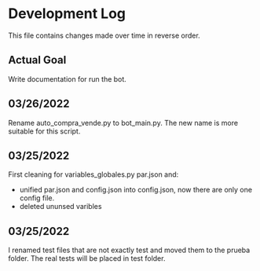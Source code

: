 # Development Log

This file contains changes made over time in reverse order. 

## Actual Goal

Write documentation for run the bot.

## 03/26/2022

Rename auto_compra_vende.py to bot_main.py. The new name is more suitable for this script. 

## 03/25/2022

First cleaning for variables_globales.py par.json and:
- unified par.json and config.json into config.json, now there are only one config file.
- deleted ununsed varibles

## 03/25/2022

I renamed test files that are not exactly test and moved them to the prueba folder. The real tests will be placed in test folder.